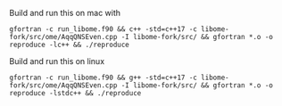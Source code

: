 Build and run this on mac with

```
gfortran -c run_libome.f90 && c++ -std=c++17 -c libome-fork/src/ome/AqqQNSEven.cpp -I libome-fork/src/ && gfortran *.o -o reproduce -lc++ && ./reproduce
```

Build and run this on linux 


```
gfortran -c run_libome.f90 && g++ -std=c++17 -c libome-fork/src/ome/AqqQNSEven.cpp -I libome-fork/src/ && gfortran *.o -o reproduce -lstdc++ && ./reproduce
```
